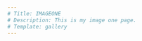 ```yaml
---
# Title: IMAGEONE
# Description: This is my image one page.
# Template: gallery
---
```


<!-- # imageone -->